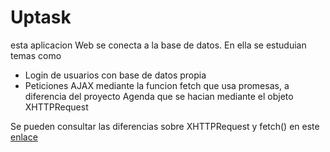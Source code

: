 # Uptask 
esta aplicacion Web se conecta a la base de datos. En ella se estuduian temas como 
- Login de usuarios con base de datos propia 
- Peticiones AJAX mediante la funcion fetch que usa promesas, a diferencia del proyecto Agenda que se hacian mediante el objeto XHTTPRequest

Se pueden consultar las diferencias sobre XHTTPRequest y fetch() en este [enlace](https://developer.mozilla.org/es/docs/Web/API/Fetch_API/Utilizando_Fetch) 